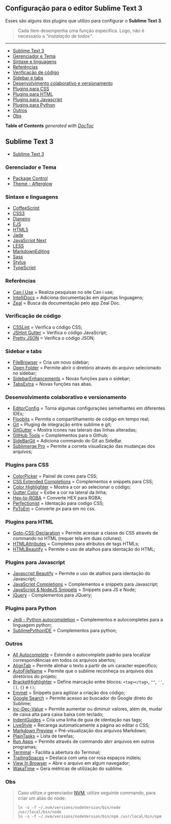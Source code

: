## Configuração para o editor Sublime Text 3

Esses são alguns dos plugins que utilizo para configurar o **Sublime Text 3**.

>Cada item desempenha uma função específica. Logo, não é necessario a *"instalação de todos"*.

---

- [Sublime Text 3](#sublime-text-3)
 - [Gerenciador e Tema](#gerenciador-e-tema)
 - [Sintaxe e linguagens](#sintaxe-e-linguagens)
 - [Referências](#referências)
 - [Verificação de código](#verificação-de-código)
 - [Sidebar e tabs](#sidebar-e-tabs)
 - [Desenvolvimento colaborativo e versionamento](#desenvolvimento-colaborativo-e-versionamento)
 - [Plugins para CSS](#plugins-para-css)
 - [Plugins para HTML](#plugins-para-html)
 - [Plugins para Javascript](#plugins-para-javascript)
 - [Plugins para Python](#plugins-para-python)
 - [Outros](#outros)
 - [Obs](#obs)

**Table of Contents**  *generated with [DocToc](http://doctoc.herokuapp.com/)*

## Sublime Text 3

- [Sublime Text 3](http://www.sublimetext.com/3)

### Gerenciador e Tema

- [Package Control](https://packagecontrol.io/installation)
- [Theme - Afterglow](https://packagecontrol.io/packages/Theme%20-%20Afterglow)


### Sintaxe e linguagens

- [CoffeeScript](https://packagecontrol.io/packages/CoffeeScript)
- [CSS3](https://packagecontrol.io/packages/CSS3)
- [Djaneiro](https://packagecontrol.io/packages/Djaneiro)
- [EJS](https://packagecontrol.io/packages/EJS)
- [HTML5](https://packagecontrol.io/packages/HTML5)
- [Jade](https://packagecontrol.io/packages/Jade)
- [JavaScript Next](https://packagecontrol.io/packages/JavaScriptNext%20-%20ES6%20Syntax)
- [LESS](https://packagecontrol.io/packages/LESS)
- [MarkdownEditing](https://packagecontrol.io/packages/MarkdownEditing)
- [Sass](https://packagecontrol.io/packages/Sass)
- [Stylus](https://packagecontrol.io/packages/Stylus)
- [TypeScript](https://packagecontrol.io/packages/TypeScript)


### Referências

- [Can I Use](https://packagecontrol.io/packages/Can%20I%20Use) = Realiza pesquisas no site Can i use;
- [IntelliDocs](https://packagecontrol.io/packages/IntelliDocs) = Adiciona documentação em algumas linguagens;
- [Zeal](https://packagecontrol.io/packages/Zeal) = Busca da documentação pelo app Zeal Doc.


### Verificação de código

- [CSSLint](https://packagecontrol.io/packages/CSSLint) = Verifica o código CSS;
- [JSHint Gutter](https://packagecontrol.io/packages/JSHint%20Gutter) = Verifica o código JavaScript;
- [Pretty JSON](https://packagecontrol.io/packages/Pretty%20JSON) = Verifica o código JSON;


### Sidebar e tabs

- [FileBrowser](https://packagecontrol.io/packages/FileBrowser) = Cria um novo sidebar;
- [Open Folder](https://packagecontrol.io/packages/Open%20Folder) = Permite abrir o diretório através do arquivo selecionado no sidebar;
- [SidebarEnhancements](https://packagecontrol.io/packages/SideBarEnhancements) = Novas funções para o sidebar;
- [TabsExtra](https://packagecontrol.io/packages/TabsExtra) = Novas funções nas abas.


### Desenvolvimento colaborativo e versionamento

- [EditorConfig](https://packagecontrol.io/packages/EditorConfig) = Torna algumas configurações semelhantes em diferentes IDEs;
- [Floobits](https://packagecontrol.io/packages/Floobits) = Permite o compartilhamento de código em tempo real;
- [Git](https://packagecontrol.io/packages/Git) = Pluging de integração entre sublime e git;
- [GitGutter](https://packagecontrol.io/packages/GitGutter) = Mostra ícones nas laterais das linhas alteradas;
- [GitHub Tools](https://packagecontrol.io/packages/Github%20Tools) = Complementos para o Github;
- [SideBarGit](https://packagecontrol.io/packages/SideBarGit) = Adiciona commando do Git ao SideBar.
- [Sublimerge Pro](https://packagecontrol.io/packages/Sublimerge%20Pro) = Permite a correta visualização das mudanças dos arquivos;


### Plugins para CSS

- [ColorPicker](https://packagecontrol.io/packages/ColorPicker) = Painel de cores para CSS;
- [CSS Extended Completions](https://packagecontrol.io/packages/CSS%20Extended%20Completions) = Complementos e snippets para CSS;
- [Color Highlighter](https://packagecontrol.io/packages/Color%20Highlighter) = Mostra a cor ao selecionar o código;
- [Gutter Color](https://packagecontrol.io/packages/Gutter%20Color) = Exibe a cor na lateral da linha;
- [Hex-to-RGBA](https://packagecontrol.io/packages/Hex-to-RGBA) = Converte HEX para RGBA;
- [Perfectionist](https://packagecontrol.io/packages/Perfectionist) = Identação para codigo CSS;
- [PxToEm](https://packagecontrol.io/packages/PxToEm?__s=kxwizasuqyiboujuchnz) = Converte px para em no css.


### Plugins para HTML

- [Goto-CSS-Declaration](https://packagecontrol.io/packages/Goto-CSS-Declaration) = Permite acessar a classe do CSS através de commando no HTML (requer tela em duas colunas);
- [HTMLAttributes](https://packagecontrol.io/packages/HTMLAttributes) = Completes para atributos de tags HTMLs;
- [HTMLBeautify](https://packagecontrol.io/packages/HTMLBeautify) = Permite o uso de atalhos para identação do HTML;


### Plugins para Javascript

- [Javascript Beautify](https://packagecontrol.io/packages/Javascript%20Beautify) =  Permite o uso de atalhos para identação do Javascript;
- [JavaScript Completions](https://packagecontrol.io/packages/JavaScript%20Completions) = Complementos e snippets para Javascript;
- [JavaScript & NodeJS Snippets](https://packagecontrol.io/packages/JavaScript%20&%20NodeJS%20Snippets) = Snippets para JS e Node;
- [jQuery](https://packagecontrol.io/packages/jQuery) - Complementos para JQuery;


### Plugins para Python

- [Jedi - Python autocompletion](https://packagecontrol.io/packages/Jedi%20-%20Python%20autocompletion) = Complementos e autocompletes para a linguagem python;
- [SublimePythonIDE](https://packagecontrol.io/packages/SublimePythonIDE) = Complementos para python;


### Outros

- [All Autocomplete](https://packagecontrol.io/packages/All%20Autocomplete?__s=kxwizasuqyiboujuchnz) = Estende o autocomplete padrão para localizar correspondências em todos os arquivos abertos;
- [AlignTab](https://packagecontrol.io/packages/AlignTab) = Permite alinhar o texto a partir de um caracter específico;
- [AutoFileName](https://packagecontrol.io/packages/AutoFileName) = Permite que o sublime reconheça os arquivos dos diretórios do projeto;
- [BracketHighlighter](https://packagecontrol.io/packages/BracketHighlighter) = Define marcação entre blocos: `<tag></tag>`, `""`, `''`, `[]`, `{}` e `()`;
- [Emmet](https://packagecontrol.io/packages/Emmet) = Snippets para agilizar a criação dos código;
- [Google Search](https://packagecontrol.io/packages/Google%20Search) = Permite acesso ao buscador do Google direto do Sublime;
- [Inc-Dec-Value](https://packagecontrol.io/packages/Inc-Dec-Value) = Permite aumentar ou diminuir valores, além de, mudar de caixa alta para caixa baixa com teclado;
- [IndentGuides](https://packagecontrol.io/packages/IndentGuides) = Cria uma linha de guia de identação nas tags;
- [LiveStyle](https://packagecontrol.io/packages/LiveStyle) = Recarega automaticamente a página ao editar o CSS;
- [Markdown Preview](https://packagecontrol.io/packages/Markdown%20Preview) = Pré-visualização dos arquivos Markdown;
- [PlainTasks](https://packagecontrol.io/packages/PlainTasks) = Lista de tarefas;
- [Run Apps](https://packagecontrol.io/packages/Run%20Apps) = Permite através de commando abrr arquivos em outros programas;
- [Terminal](https://packagecontrol.io/packages/Terminal#custom-parameters) - Facilita a abertura do Terminal;
- [TrailingSpaces](https://packagecontrol.io/packages/TrailingSpaces) = Destaca com uma cor rosa espaços inúteis;
- [View In Browser](https://packagecontrol.io/packages/View%20In%20Browser) = Abre o arquivo em algum navegador;
- [WakaTime](https://packagecontrol.io/packages/WakaTime) = Gera métricas de utilização do sublime.


### Obs

> Caso utilize o gerenciador [NVM](https://github.com/creationix/nvm), utilize seguinte commando, para criar um alias do node:
> ```
> ln -s -f ~/.nvm/versions/nodeVersion/bin/node /usr/local/bin/node
> ln -s -f ~/.nvm/versions/nodeVersion/bin/npm /usr/local/bin/npm
> ```